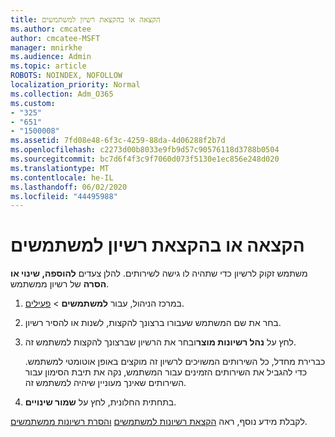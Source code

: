 ```yaml
---
title: הקצאה או בהקצאת רשיון למשתמשים
ms.author: cmcatee
author: cmcatee-MSFT
manager: mnirkhe
ms.audience: Admin
ms.topic: article
ROBOTS: NOINDEX, NOFOLLOW
localization_priority: Normal
ms.collection: Adm_O365
ms.custom:
- "325"
- "651"
- "1500008"
ms.assetid: 7fd08e48-6f3c-4259-88da-4d06288f2b7d
ms.openlocfilehash: c2273d00b8033e9fb9d57c90576118d3788b0504
ms.sourcegitcommit: bc7d6f4f3c9f7060d073f5130e1ec856e248d020
ms.translationtype: MT
ms.contentlocale: he-IL
ms.lasthandoff: 06/02/2020
ms.locfileid: "44495988"
---
```

# <a name="assign-or-unassign-licenses-to-users"></a>הקצאה או בהקצאת רשיון למשתמשים

משתמש זקוק לרשיון כדי שתהיה לו גישה לשירותים. להלן צעדים **להוספה, שינוי או הסרה** של רשיון ממשתמש.
  
1. במרכז הניהול, עבור **למשתמשים** \> [פעילים](https://go.microsoft.com/fwlink/p/?linkid=834822).

2. בחר את שם המשתמש שעבורו ברצונך להקצות, לשנות או להסיר רשיון.

3. לחץ על **נהל רשיונות מוצר**ובחר את הרשיון שברצונך להקצות למשתמש זה.

    כברירת מחדל, כל השירותים המשויכים לרשיון זה מוקצים באופן אוטומטי למשתמש. כדי להגביל את השירותים הזמינים עבור המשתמש, נקה את תיבת הסימון עבור השירותים שאינך מעוניין שיהיה למשתמש זה.

4. בתחתית החלונית, לחץ על **שמור שינויים**.

לקבלת מידע נוסף, ראה [הקצאת רשיונות למשתמשים](https://docs.microsoft.com/microsoft-365/admin/add-users/add-users) [והסרת רשיונות ממשתמשים](https://docs.microsoft.com/microsoft-365/admin/add-users/delete-a-user).